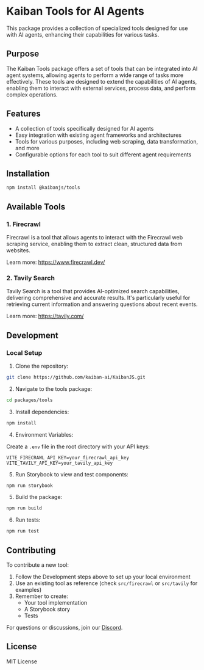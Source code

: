 # Kaiban Tools for AI Agents

This package provides a collection of specialized tools designed for use with AI agents, enhancing their capabilities for various tasks.

## Purpose

The Kaiban Tools package offers a set of tools that can be integrated into AI agent systems, allowing agents to perform a wide range of tasks more effectively. These tools are designed to extend the capabilities of AI agents, enabling them to interact with external services, process data, and perform complex operations.

## Features

- A collection of tools specifically designed for AI agents
- Easy integration with existing agent frameworks and architectures
- Tools for various purposes, including web scraping, data transformation, and more
- Configurable options for each tool to suit different agent requirements

## Installation

```bash
npm install @kaibanjs/tools
```

## Available Tools

### 1. Firecrawl

Firecrawl is a tool that allows agents to interact with the Firecrawl web scraping service, enabling them to extract clean, structured data from websites.

Learn more: https://www.firecrawl.dev/

### 2. Tavily Search

Tavily Search is a tool that provides AI-optimized search capabilities, delivering comprehensive and accurate results. It's particularly useful for retrieving current information and answering questions about recent events.

Learn more: https://tavily.com/

## Development

### Local Setup

1. Clone the repository:

```bash
git clone https://github.com/kaiban-ai/KaibanJS.git
```

2. Navigate to the tools package:

```bash
cd packages/tools
```

3. Install dependencies:

```bash
npm install
```

4. Environment Variables:

Create a `.env` file in the root directory with your API keys:

```env
VITE_FIRECRAWL_API_KEY=your_firecrawl_api_key
VITE_TAVILY_API_KEY=your_tavily_api_key
```

5. Run Storybook to view and test components:

```bash
npm run storybook
```

5. Build the package:

```bash
npm run build
```

6. Run tests:

```bash
npm run test
```

## Contributing

To contribute a new tool:

1. Follow the Development steps above to set up your local environment
2. Use an existing tool as reference (check `src/firecrawl` or `src/tavily` for examples)
3. Remember to create:
   - Your tool implementation
   - A Storybook story
   - Tests

For questions or discussions, join our [Discord](https://kaibanjs.com/discord).

## License

MIT License
